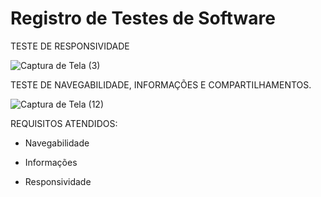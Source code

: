 # Registro de Testes de Software

TESTE DE RESPONSIVIDADE

![Captura de Tela (3)](https://user-images.githubusercontent.com/117127986/206922713-31fdb2fe-da9e-4249-92dd-856d9915121d.png)

TESTE DE NAVEGABILIDADE, INFORMAÇÕES E COMPARTILHAMENTOS.

![Captura de Tela (12)](https://user-images.githubusercontent.com/117127986/206922809-f3dd40e6-d9fd-4cb7-ba65-4ef1a90c0c98.png)

REQUISITOS ATENDIDOS:

* Navegabilidade
 
* Informações

* Responsividade
